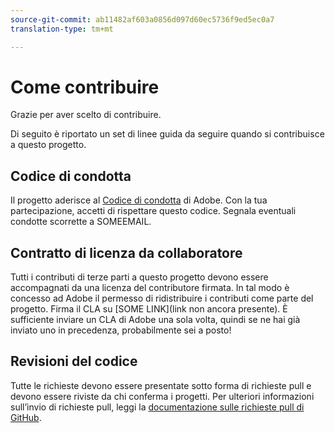 ```yaml
---
source-git-commit: ab11482af603a0856d097d60ec5736f9ed5ec0a7
translation-type: tm+mt

---
```

# Come contribuire

Grazie per aver scelto di contribuire.

Di seguito è riportato un set di linee guida da seguire quando si contribuisce a questo progetto.

## Codice di condotta

Il progetto aderisce al [Codice di condotta](https://git.corp.adobe.com/OpenSourceAdvisoryBoard/starter-repo/blob/master/CODE_OF_CONDUCT.md) di Adobe. Con la tua partecipazione, accetti di rispettare questo codice. Segnala eventuali condotte scorrette a SOMEEMAIL.

## Contratto di licenza da collaboratore

Tutti i contributi di terze parti a questo progetto devono essere accompagnati da una licenza del contributore firmata. In tal modo è concesso ad Adobe il permesso di ridistribuire i contributi come parte del progetto. Firma il CLA su [SOME LINK](link non ancora presente). È sufficiente inviare un CLA di Adobe una sola volta, quindi se ne hai già inviato uno in precedenza, probabilmente sei a posto!

## Revisioni del codice

Tutte le richieste devono essere presentate sotto forma di richieste pull e devono essere riviste da chi conferma i progetti. Per ulteriori informazioni sull’invio di richieste pull, leggi la [documentazione sulle richieste pull di GitHub](https://help.github.com/articles/about-pull-requests/).
